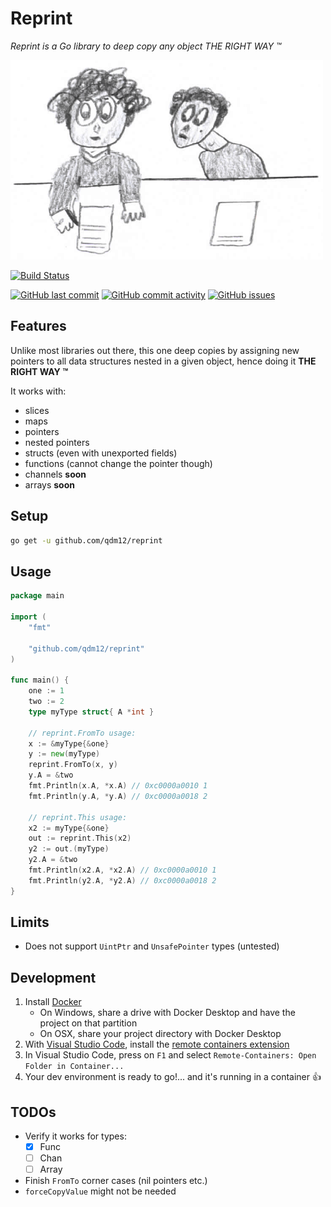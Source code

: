 # Reprint

*Reprint is a Go library to deep copy any object THE RIGHT WAY :tm:*

[![reprint](https://github.com/qdm12/reprint/raw/master/title.png)](https://hub.docker.com/r/qmcgaw/REPONAME_DOCKER)

[![Build Status](https://travis-ci.org/qdm12/reprint.svg?branch=master)](https://travis-ci.org/qdm12/reprint)

[![GitHub last commit](https://img.shields.io/github/last-commit/qdm12/reprint.svg)](https://github.com/qdm12/reprint/issues)
[![GitHub commit activity](https://img.shields.io/github/commit-activity/y/qdm12/reprint.svg)](https://github.com/qdm12/reprint/issues)
[![GitHub issues](https://img.shields.io/github/issues/qdm12/reprint.svg)](https://github.com/qdm12/reprint/issues)

## Features

Unlike most libraries out there, this one deep copies by assigning new pointers to all data structures
nested in a given object, hence doing it **THE RIGHT WAY :tm:**

It works with:

- slices
- maps
- pointers
- nested pointers
- structs (even with unexported fields)
- functions (cannot change the pointer though)
- channels **soon**
- arrays **soon**

## Setup

```sh
go get -u github.com/qdm12/reprint
```

## Usage

```go
package main

import (
    "fmt"

    "github.com/qdm12/reprint"
)

func main() {
    one := 1
    two := 2
    type myType struct{ A *int }

    // reprint.FromTo usage:
    x := &myType{&one}
    y := new(myType)
    reprint.FromTo(x, y)
    y.A = &two
    fmt.Println(x.A, *x.A) // 0xc0000a0010 1
    fmt.Println(y.A, *y.A) // 0xc0000a0018 2

    // reprint.This usage:
    x2 := myType{&one}
    out := reprint.This(x2)
    y2 := out.(myType)
    y2.A = &two
    fmt.Println(x2.A, *x2.A) // 0xc0000a0010 1
    fmt.Println(y2.A, *y2.A) // 0xc0000a0018 2
}
```

## Limits

- Does not support `UintPtr` and `UnsafePointer` types (untested)

## Development

1. Install [Docker](https://docs.docker.com/install/)
    - On Windows, share a drive with Docker Desktop and have the project on that partition
    - On OSX, share your project directory with Docker Desktop
1. With [Visual Studio Code](https://code.visualstudio.com/download), install the [remote containers extension](https://marketplace.visualstudio.com/items?itemName=ms-vscode-remote.remote-containers)
1. In Visual Studio Code, press on `F1` and select `Remote-Containers: Open Folder in Container...`
1. Your dev environment is ready to go!... and it's running in a container :+1:

## TODOs

- Verify it works for types:
    - [x] Func
    - [ ] Chan
    - [ ] Array
- Finish `FromTo` corner cases (nil pointers etc.)
- `forceCopyValue` might not be needed
